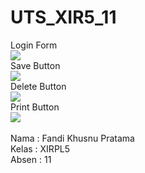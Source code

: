 # UTS_XIR5_11
Login Form <br>
<img src="https://cloud.githubusercontent.com/assets/22116846/24008400/1813de7c-0aa4-11e7-98a2-36274d3b2421.JPG"> <br>
Save Button <br>
<img src="https://cloud.githubusercontent.com/assets/22116846/24008399/18132180-0aa4-11e7-9ad0-a3f6faa4beee.JPG"> <br>
Delete Button <br>
<img src="https://cloud.githubusercontent.com/assets/22116846/24008401/1817e53a-0aa4-11e7-9e81-4b3a43144bfe.JPG"> <br>
Print Button <br>
<img src="https://cloud.githubusercontent.com/assets/22116846/24008398/1810b8e6-0aa4-11e7-94e9-d8fcf5b1b44d.JPG"> <br>
<br>
Nama  : Fandi Khusnu Pratama  <br>
Kelas : XIRPL5                <br>
Absen : 11
